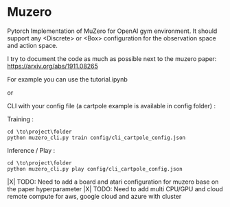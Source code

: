 # Muzero
Pytorch Implementation of MuZero for OpenAI gym environment. It should support any &lt;Discrete> or &lt;Box> configuration for the observation space and action space.

I try to document the code as much as possible next to the muzero paper: https://arxiv.org/abs/1911.08265

For example you can use the tutorial.ipynb

or

CLI with your config file (a cartpole example is available in config folder) :

Training :
```
cd \to\project\folder
python muzero_cli.py train config/cli_cartpole_config.json
```

Inference / Play :
```
cd \to\project\folder
python muzero_cli.py play config/cli_cartpole_config.json
```


|X| TODO: Need to add a board and atari configuration for muzero base on the paper hyperparameter
|X| TODO: Need to add multi CPU/GPU and cloud remote compute for aws, google cloud and azure with cluster
